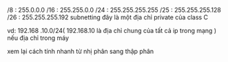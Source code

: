 /8 : 255.0.0.0 
/16  : 255.255.0.0 
/24 : 255.255.255.255 
/25 : 255.255.255.128 
/26 : 255.255.255.192 
subnetting 
đây là một địa chỉ private của class C  

vd: 192.168 .10.0/24( 192.168.10 là địa chỉ chung của tất cả ip trong mạng  )
nếu địa chỉ trong máy




xem lại cách tính nhanh từ nhị phân sang thập phân 